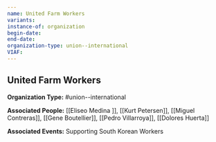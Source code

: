 ```yaml
---
name: United Farm Workers
variants: 
instance-of: organization
begin-date: 
end-date: 
organization-type: union--international
VIAF: 
---
```

## United Farm Workers

**Organization Type:** #union--international

**Associated People:** [[Eliseo Medina ]], [[Kurt Petersen]], [[Miguel Contreras]], [[Gene Boutellier]], [[Pedro Villarroya]], [[Dolores Huerta]]

**Associated Events:** Supporting South Korean Workers